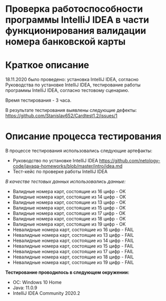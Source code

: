# Проверка работоспособности программы IntelliJ IDEA в части функционирования валидации номера банковской карты #

# Краткое описание #
18.11.2020 было проведено: установка IntelliJ IDEA, согласно Руководства по установке IntelliJ IDEA, тестирование работы программы IntelliJ IDEA, согласно тестовому сценарию.

Время тестирования - 3 часа.

В результате тестирования выявлены следующие дефекты: https://github.com/Stanislav652/Cardtest1.2/issues/1

# Описание процесса тестирования #

В процессе тестирования использовались следующие артефакты:
* Руководство по установке IntelliJ IDEA https://github.com/netology-code/javaqa-homeworks/blob/master/intro/idea.md
* Тест-кейс по проверке работы IntelliJ IDEA

*В качестве тестовых данных использовались данные:*
* Валидные номера карт, состоящие из 16 цифр - OK
* Валидные номера карт, состоящие из 14 цифр - OK
* Валидные номера карт, состоящие из 13 цифр - OK
* Валидные номера карт, состоящие из 15 цифр - OK
* Валидные номера карт, состоящие из 17 цифр - OK
* Валидные номера карт, состоящие из 18 цифр - OK
* Валидные номера карт, состоящие из 19 цифр - OK
* Невалидные номера карт, состоящие из 16 цифр - FAIL
* Невалидные номера карт, состоящие из 13 цифр - FAIL
* Невалидные номера карт, состоящие из 14 цифр - FAIL
* Невалидные номера карт, состоящие из 15 цифр - FAIL
* Невалидные номера карт, состоящие из 17 цифр - FAIL
* Невалидные номера карт, состоящие из 18 цифр - FAIL
* Невалидные номера карт, состоящие из 19 цифр - FAIL

**Тестирование проводилось в следующем окружении:**
* ОС: Windows 10 Home
* Java: 11.0.9
* IntelliJ IDEA Community 2020.2